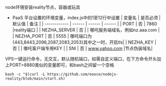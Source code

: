 node环境安装reality节点，容器或玩具

* PaaS 平台设置的环境变量，index.js中的1至12行中设置
  | 变量名        | 是否必须 | 默认值 | 备注 |
  | ------------ | ------ | ------ | ------ |
  | PORT         | 否 |  7860  |reality端口     |
  | NEZHA_SERVER | 否 |        | 哪吒服务端域名，例如nz.aaa.com    |
  | NEZHA_PORT   | 否 |  5555  | 哪吒端口为{443,8443,2096,2087,2083,2053}其中之一时，开启tls|
  | NEZHA_KEY    | 否 |        | 哪吒客户端专用KEY                |
  | SNI          | 否 | www.yahoo.com     |节点伪装域名|


VPS一键运行命令，无交互，默认随机端口，如需自定义端口，在下方命令开头加上PORT=8880类似的变量即可，和bash之间留一个空格
```
bash -c "$(curl -L https://github.com/eooce/nodejs-reality/blob/main/start.sh)
```
